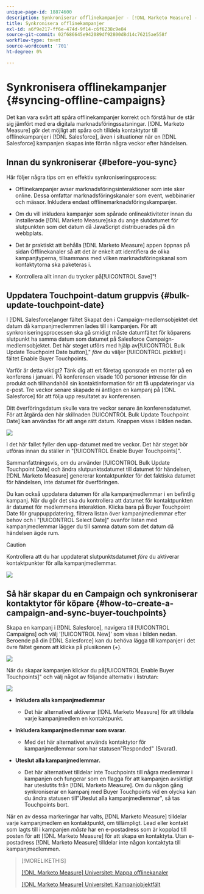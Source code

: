 ```yaml
---
unique-page-id: 18874600
description: Synkroniserar offlinekampanjer - [!DNL Marketo Measure] - Produktdokumentation
title: Synkronisera offlinekampanjer
exl-id: a6f9e217-ff6e-474d-9f14-c6f6238c9e84
source-git-commit: 02f686645e942089df92800d8d14c76215ae558f
workflow-type: tm+mt
source-wordcount: '701'
ht-degree: 0%

---
```


# Synkronisera offlinekampanjer {#syncing-offline-campaigns}

Det kan vara svårt att spåra offlinekampanjer korrekt och förstå hur de står sig jämfört med era digitala marknadsföringssatsningar. [!DNL Marketo Measure] gör det möjligt att spåra och tilldela kontaktytor till offlinekampanjer i [!DNL Salesforce], även i situationer när en [!DNL Salesforce] kampanjen skapas inte förrän några veckor efter händelsen.

## Innan du synkroniserar {#before-you-sync}

Här följer några tips om en effektiv synkroniseringsprocess:

* Offlinekampanjer avser marknadsföringsinteraktioner som inte sker online. Dessa omfattar marknadsföringskanaler som event, webbinarier och mässor. Inkludera endast offlinemarknadsföringskampanjer.
* Om du vill inkludera kampanjer som spårade onlineaktiviteter innan du installerade [!DNL Marketo Measure]ska du ange slutdatumet för slutpunkten som det datum då JavaScript distribuerades på din webbplats.
* Det är praktiskt att behålla [!DNL Marketo Measure] appen öppnas på sidan Offlinekanaler så att det är enkelt att identifiera de olika kampanjtyperna, tillsammans med vilken marknadsföringskanal som kontaktytorna ska paketeras i.

* Kontrollera allt innan du trycker på[!UICONTROL Save]&quot;!

## Uppdatera Touchpoint-datum gruppvis {#bulk-update-touchpoint-date}

I [!DNL Salesforce]anger fältet Skapat den i Campaign-medlemsobjektet det datum då kampanjmedlemmen lades till i kampanjen. För att synkroniseringsprocessen ska gå smidigt måste datumfältet för köparens slutpunkt ha samma datum som datumet på Salesforce Campaign-medlemsobjektet. Det här steget utförs med hjälp av[!UICONTROL Bulk Update Touchpoint Date button],&quot; _före_ du väljer [!UICONTROL picklist] i fältet Enable Buyer Touchpoints.

Varför är detta viktigt? Tänk dig att ert företag sponsrade en monter på en konferens i januari. På konferensen visade 100 personer intresse för din produkt och tillhandahöll sin kontaktinformation för att få uppdateringar via e-post. Tre veckor senare skapade ni äntligen en kampanj på [!DNL Salesforce] för att följa upp resultatet av konferensen.

Ditt överföringsdatum skulle vara tre veckor senare än konferensdatumet. För att åtgärda den här skillnaden [!UICONTROL Bulk Update Touchpoint Date] kan användas för att ange rätt datum. Knappen visas i bilden nedan.

![](assets/1-3.png)

I det här fallet fyller den upp-datumet med tre veckor. Det här steget bör utföras innan du ställer in &quot;[!UICONTROL Enable Buyer Touchpoints]&quot;.

Sammanfattningsvis, om du använder [!UICONTROL Bulk Update Touchpoint Date] och ändra slutpunktsdatumet till datumet för händelsen, [!DNL Marketo Measure] genererar kontaktpunkter för det faktiska datumet för händelsen, inte datumet för överföringen.

Du kan också uppdatera datumen för alla kampanjmedlemmar i en befintlig kampanj. När du gör det ska du kontrollera att datumet för kontaktpunkten är datumet för medlemmens interaktion. Klicka bara på Buyer Touchpoint Date för gruppuppdatering, filtrera listan över kampanjmedlemmar efter behov och i &quot;[!UICONTROL Select Date]&quot; ovanför listan med kampanjmedlemmar lägger du till samma datum som det datum då händelsen ägde rum.

>[!CAUTION]
>
>Kontrollera att du har uppdaterat slutpunktsdatumet _före_ du aktiverar kontaktpunkter för alla kampanjmedlemmar.

![](assets/2-3.png)

## Så här skapar du en Campaign och synkroniserar kontaktytor för köpare {#how-to-create-a-campaign-and-sync-buyer-touchpoints}

Skapa en kampanj i [!DNL Salesforce], navigera till [!UICONTROL Campaigns] och välj &#39;[!UICONTROL New]&#39; som visas i bilden nedan. Beroende på din [!DNL Salesforce] kan du behöva lägga till kampanjer i det övre fältet genom att klicka på plusikonen (+).

![](assets/3-3.png)

När du skapar kampanjen klickar du på[!UICONTROL Enable Buyer Touchpoints]&quot; och välj något av följande alternativ i listrutan:

![](assets/4-3.png)

* **Inkludera alla kampanjmedlemmar**
   * Det här alternativet aktiverar [!DNL Marketo Measure] för att tilldela varje kampanjmedlem en kontaktpunkt.

* **Inkludera kampanjmedlemmar som svarar.**
   * Med det här alternativet används kontaktytor för kampanjmedlemmar som har statusen&quot;Responded&quot; (Svarat).

* **Uteslut alla kampanjmedlemmar.**
   * Det här alternativet tilldelar inte Touchpoints till några medlemmar i kampanjen och fungerar som en flagga för att kampanjen avsiktligt har uteslutits från [!DNL Marketo Measure]. Om du någon gång synkroniserar en kampanj med Buyer Touchpoints vid en olycka kan du ändra statusen till&quot;Uteslut alla kampanjmedlemmar&quot;, så tas Touchpoints bort.

När en av dessa markeringar har valts, [!DNL Marketo Measure] tilldelar varje kampanjmedlem en kontaktpunkt, om tillämpligt. Lead eller kontakt som lagts till i kampanjen _måste_ har en e-postadress som är kopplad till posten för att [!DNL Marketo Measure] för att skapa en kontaktyta. Utan e-postadress [!DNL Marketo Measure] tilldelar inte någon kontaktyta till kampanjmedlemmen.

>[!MORELIKETHIS]
>
>[[!DNL Marketo Measure] Universitet: Mappa offlinekanaler](https://universityonline.marketo.com/courses/bizible-fundamentals-channel-management/#/page/5c630eca34d9f0367662b77f)
>
>[[!DNL Marketo Measure] Universitet: Kampanjobjektfält](https://universityonline.marketo.com/courses/bizible-fundamentals-channel-management/#/page/5c63007334d9f0367662b758)
